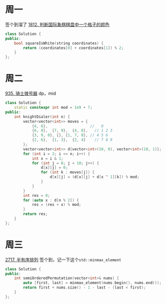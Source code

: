 # 周一
签个到溜了
[1812. 判断国际象棋棋盘中一个格子的颜色](https://leetcode.cn/problems/determine-color-of-a-chessboard-square/)
```cpp
class Solution {
public:
    bool squareIsWhite(string coordinates) {
        return (coordinates[0] + coordinates[1]) % 2;
    }
};
```

# 周二
[935. 骑士拨号器](https://leetcode.cn/problems/knight-dialer/)
dp，mid
```cpp
class Solution {
    static constexpr int mod = 1e9 + 7;
public:
    int knightDialer(int n) {
        vector<vector<int>> moves = {
            {4, 6},                   //   0
            {6, 8},  {7, 9},  {4, 8},   // 1 2 3
            {3, 9, 0}, {}, {1, 7, 0}, // 4 5 6
            {2, 6},  {1, 3},  {2, 4}    // 7 8 9
        };
        vector<vector<int>> d{vector<int>(10, 0), vector<int>(10, 1)};
        for (int i = 2; i <= n; i++) {
            int x = i & 1;
            for (int j = 0; j < 10; j++) {
                d[x][j] = 0;
                for (int k : moves[j]) {
                    d[x][j] = (d[x][j] + d[x ^ 1][k]) % mod;
                }
            }
        }
        int res = 0;
        for (auto x : d[n % 2]) {
            res = (res + x) % mod;
        }
        return res;
    }
};
```

# 周三
[2717. 半有序排列](https://leetcode.cn/problems/semi-ordered-permutation)
签个到，记一下这个`std::minmax_element`
```cpp
class Solution {
public:
    int semiOrderedPermutation(vector<int>& nums) {
        auto [first, last] = minmax_element(nums.begin(), nums.end());
        return first + nums.size() - 1 - last - (last < first);
    }
};
```